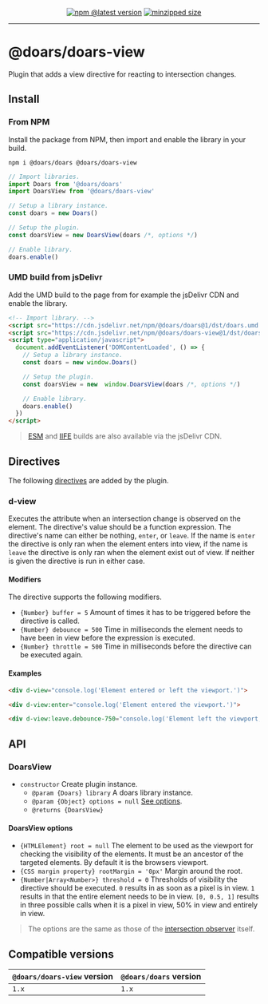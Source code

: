 <div align="center">

[![npm @latest version](https://img.shields.io/npm/v/@doars/doars-view.svg?label=Version&style=flat-square&maxAge=86400)](https://www.npmjs.com/package/@doars/doars-view)
[![minzipped size](https://img.shields.io/bundlephobia/minzip/@doars/doars-view?label=Size&style=flat-square&maxAge=86400)](https://www.npmjs.com/package/@doars/doars-view)

</div>

<hr/>

# @doars/doars-view

Plugin that adds a view directive for reacting to intersection changes.

## Install

### From NPM

Install the package from NPM, then import and enable the library in your build.

```
npm i @doars/doars @doars/doars-view
```

```JavaScript
// Import libraries.
import Doars from '@doars/doars'
import DoarsView from '@doars/doars-view'

// Setup a library instance.
const doars = new Doars()

// Setup the plugin.
const doarsView = new DoarsView(doars /*, options */)

// Enable library.
doars.enable()
```

### UMD build from jsDelivr

Add the UMD build to the page from for example the jsDelivr CDN and enable the
library.

```HTML
<!-- Import library. -->
<script src="https://cdn.jsdelivr.net/npm/@doars/doars@1/dst/doars.umd.js"></script>
<script src="https://cdn.jsdelivr.net/npm/@doars/doars-view@1/dst/doars-view.umd.js"></script>
<script type="application/javascript">
  document.addEventListener('DOMContentLoaded', () => {
    // Setup a library instance.
    const doars = new window.Doars()

    // Setup the plugin.
    const doarsView = new  window.DoarsView(doars /*, options */)

    // Enable library.
    doars.enable()
  })
</script>
```

> [ESM](https://cdn.jsdelivr.net/npm/@doars/doars-view@1/dst/doars-view.esm.js)
> and
> [IIFE](https://cdn.jsdelivr.net/npm/@doars/doars-view@1/dst/doars-view.iife.js)
> builds are also available via the jsDelivr CDN.

## Directives

The following
[directives](https://github.com/doars/doars/tree/main/packages/doars#directives)
are added by the plugin.

### d-view

Executes the attribute when an intersection change is observed on the element.
The directive's value should be a function expression. The directive's name can
either be nothing, `enter`, or `leave`. If the name is `enter` the directive is
only ran when the element enters into view, if the name is `leave` the directive
is only ran when the element exist out of view. If neither is given the
directive is run in either case.

#### Modifiers

The directive supports the following modifiers.

- `{Number} buffer = 5` Amount of times it has to be triggered before the
  directive is called.
- `{Number} debounce = 500` Time in milliseconds the element needs to have been
  in view before the expression is executed.
- `{Number} throttle = 500` Time in milliseconds before the directive can be
  executed again.

#### Examples

```HTML
<div d-view="console.log('Element entered or left the viewport.')">
```

```HTML
<div d-view:enter="console.log('Element entered the viewport.')">
```

```HTML
<div d-view:leave.debounce-750="console.log('Element left the viewport, and has not re-entered for 750 milliseconds.')">
```

## API

### DoarsView

- `constructor` Create plugin instance.
  - `@param {Doars} library` A doars library instance.
  - `@param {Object} options = null` [See options](#doarsview-options).
  - `@returns {DoarsView}`

#### DoarsView options

- `{HTMLElement} root = null` The element to be used as the viewport for
  checking the visibility of the elements. It must be an ancestor of the
  targeted elements. By default it is the browsers viewport.
- `{CSS margin property} rootMargin = '0px'` Margin around the root.
- `{Number|Array<Number>} threshold = 0` Thresholds of visibility the directive
  should be executed. `0` results in as soon as a pixel is in view. `1` results
  in that the entire element needs to be in view. `[0, 0.5, 1]` results in three
  possible calls when it is a pixel in view, 50% in view and entirely in view.

> The options are the same as those of the
> [intersection observer](https://developer.mozilla.org/docs/Web/API/Intersection_Observer_API#intersection_observer_options)
> itself.

## Compatible versions

| `@doars/doars-view` version | `@doars/doars` version |
| --------------------------- | ---------------------- |
| `1.x`                       | `1.x`                  |

